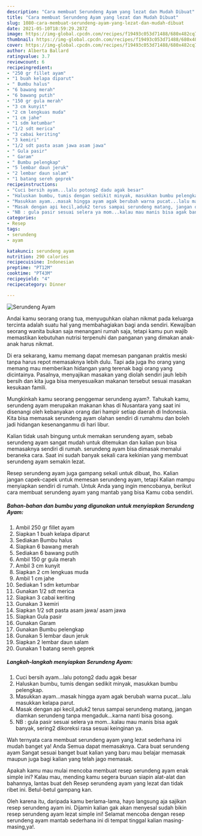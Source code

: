 ```yaml
---
description: "Cara membuat Serundeng Ayam yang lezat dan Mudah Dibuat"
title: "Cara membuat Serundeng Ayam yang lezat dan Mudah Dibuat"
slug: 1080-cara-membuat-serundeng-ayam-yang-lezat-dan-mudah-dibuat
date: 2021-05-10T18:59:29.287Z
image: https://img-global.cpcdn.com/recipes/f19493c053d71488/680x482cq70/serundeng-ayam-foto-resep-utama.jpg
thumbnail: https://img-global.cpcdn.com/recipes/f19493c053d71488/680x482cq70/serundeng-ayam-foto-resep-utama.jpg
cover: https://img-global.cpcdn.com/recipes/f19493c053d71488/680x482cq70/serundeng-ayam-foto-resep-utama.jpg
author: Alberta Ballard
ratingvalue: 3.7
reviewcount: 6
recipeingredient:
- "250 gr fillet ayam"
- "1 buah kelapa diparut"
- " Bumbu halus"
- "6 bawang merah"
- "6 bawang putih"
- "150 gr gula merah"
- "3 cm kunyit"
- "2 cm lengkuas muda"
- "1 cm jahe"
- "1 sdm ketumbar"
- "1/2 sdt merica"
- "3 cabai keriting"
- "3 kemiri"
- "1/2 sdt pasta asam jawa asam jawa"
- " Gula pasir"
- " Garam"
- " Bumbu pelengkap"
- "5 lembar daun jeruk"
- "2 lembar daun salam"
- "1 batang sereh geprek"
recipeinstructions:
- "Cuci bersih ayam...lalu potong2 dadu agak besar"
- "Haluskan bumbu, tumis dengan sedikit minyak, masukkan bumbu pelengkap."
- "Masukkan ayam...masak hingga ayam agak berubah warna pucat...lalu masukkan kelapa parut."
- "Masak dengan api kecil,aduk2 terus sampai serundeng matang, jangan diamkan serundeng tanpa mengaduk...karna nanti bisa gosong."
- "NB : gula pasir sesuai selera ya mom...kalau mau manis bisa agak banyak, sering2 dikoreksi rasa sesuai keinginan ya."
categories:
- Resep
tags:
- serundeng
- ayam

katakunci: serundeng ayam 
nutrition: 290 calories
recipecuisine: Indonesian
preptime: "PT12M"
cooktime: "PT43M"
recipeyield: "4"
recipecategory: Dinner

---
```



![Serundeng Ayam](https://img-global.cpcdn.com/recipes/f19493c053d71488/680x482cq70/serundeng-ayam-foto-resep-utama.jpg)

Andai kamu seorang orang tua, menyuguhkan olahan nikmat pada keluarga tercinta adalah suatu hal yang membahagiakan bagi anda sendiri. Kewajiban seorang  wanita bukan saja menangani rumah saja, tetapi kamu pun wajib memastikan kebutuhan nutrisi terpenuhi dan panganan yang dimakan anak-anak harus nikmat.

Di era  sekarang, kamu memang dapat memesan panganan praktis meski tanpa harus repot memasaknya lebih dulu. Tapi ada juga lho orang yang memang mau memberikan hidangan yang terenak bagi orang yang dicintainya. Pasalnya, menyajikan masakan yang diolah sendiri jauh lebih bersih dan kita juga bisa menyesuaikan makanan tersebut sesuai masakan kesukaan famili. 



Mungkinkah kamu seorang penggemar serundeng ayam?. Tahukah kamu, serundeng ayam merupakan makanan khas di Nusantara yang saat ini disenangi oleh kebanyakan orang dari hampir setiap daerah di Indonesia. Kita bisa memasak serundeng ayam olahan sendiri di rumahmu dan boleh jadi hidangan kesenanganmu di hari libur.

Kalian tidak usah bingung untuk memakan serundeng ayam, sebab serundeng ayam sangat mudah untuk ditemukan dan kalian pun bisa memasaknya sendiri di rumah. serundeng ayam bisa dimasak memalui beraneka cara. Saat ini sudah banyak sekali cara kekinian yang membuat serundeng ayam semakin lezat.

Resep serundeng ayam juga gampang sekali untuk dibuat, lho. Kalian jangan capek-capek untuk memesan serundeng ayam, tetapi Kalian mampu menyiapkan sendiri di rumah. Untuk Anda yang ingin mencobanya, berikut cara membuat serundeng ayam yang mantab yang bisa Kamu coba sendiri.

<!--inarticleads1-->

##### Bahan-bahan dan bumbu yang digunakan untuk menyiapkan Serundeng Ayam:

1. Ambil 250 gr fillet ayam
1. Siapkan 1 buah kelapa diparut
1. Sediakan  Bumbu halus
1. Siapkan 6 bawang merah
1. Sediakan 6 bawang putih
1. Ambil 150 gr gula merah
1. Ambil 3 cm kunyit
1. Siapkan 2 cm lengkuas muda
1. Ambil 1 cm jahe
1. Sediakan 1 sdm ketumbar
1. Gunakan 1/2 sdt merica
1. Siapkan 3 cabai keriting
1. Gunakan 3 kemiri
1. Siapkan 1/2 sdt pasta asam jawa/ asam jawa
1. Siapkan  Gula pasir
1. Gunakan  Garam
1. Gunakan  Bumbu pelengkap
1. Gunakan 5 lembar daun jeruk
1. Siapkan 2 lembar daun salam
1. Gunakan 1 batang sereh geprek




<!--inarticleads2-->

##### Langkah-langkah menyiapkan Serundeng Ayam:

1. Cuci bersih ayam...lalu potong2 dadu agak besar
1. Haluskan bumbu, tumis dengan sedikit minyak, masukkan bumbu pelengkap.
1. Masukkan ayam...masak hingga ayam agak berubah warna pucat...lalu masukkan kelapa parut.
1. Masak dengan api kecil,aduk2 terus sampai serundeng matang, jangan diamkan serundeng tanpa mengaduk...karna nanti bisa gosong.
1. NB : gula pasir sesuai selera ya mom...kalau mau manis bisa agak banyak, sering2 dikoreksi rasa sesuai keinginan ya.




Wah ternyata cara membuat serundeng ayam yang lezat sederhana ini mudah banget ya! Anda Semua dapat memasaknya. Cara buat serundeng ayam Sangat sesuai banget buat kalian yang baru mau belajar memasak maupun juga bagi kalian yang telah jago memasak.

Apakah kamu mau mulai mencoba membuat resep serundeng ayam enak simple ini? Kalau mau, mending kamu segera buruan siapin alat-alat dan bahannya, lantas buat deh Resep serundeng ayam yang lezat dan tidak ribet ini. Betul-betul gampang kan. 

Oleh karena itu, daripada kamu berlama-lama, hayo langsung aja sajikan resep serundeng ayam ini. Dijamin kalian gak akan menyesal sudah bikin resep serundeng ayam lezat simple ini! Selamat mencoba dengan resep serundeng ayam mantab sederhana ini di tempat tinggal kalian masing-masing,ya!.

